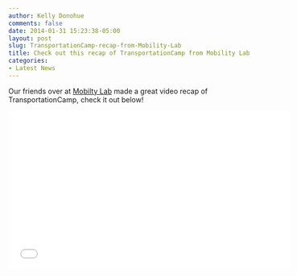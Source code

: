 ```yaml
---
author: Kelly Donohue
comments: false
date: 2014-01-31 15:23:38-05:00
layout: post
slug: TransportationCamp-recap-from-Mobility-Lab
title: Check out this recap of TransportationCamp from Mobility Lab
categories:
- Latest News
---
```

Our friends over at <a href="http://mobilitylab.org/">Mobilty Lab</a> made a great video recap of TransportationCamp, check it out below!

<iframe width="560" height="315" src="//www.youtube.com/embed/Lm1AT-flYnw" frameborder="0" allowfullscreen></iframe>
